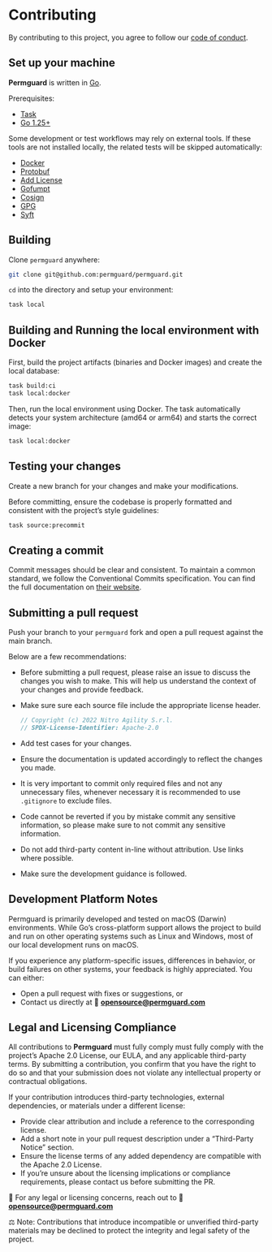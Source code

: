 # Contributing

By contributing to this project, you agree to follow our [code of conduct](https://github.com/permguard/.github/blob/main/CODE_OF_CONDUCT.md).

## Set up your machine

**Permguard** is written in [Go](https://go.dev/).

Prerequisites:

- [Task](https://taskfile.dev/installation)
- [Go 1.25+](https://go.dev/doc/install)

Some development or test workflows may rely on external tools.
If these tools are not installed locally, the related tests will be skipped automatically:

- [Docker](https://www.docker.com/)
- [Protobuf](https://grpc.io/docs/protoc-installation/)
- [Add License](https://github.com/google/addlicense)
- [Gofumpt](https://github.com/mvdan/gofumpt)
- [Cosign](https://github.com/sigstore/cosign)
- [GPG](https://gnupg.org)
- [Syft](https://github.com/anchore/syft)

## Building

Clone `permguard` anywhere:

```bash
git clone git@github.com:permguard/permguard.git
```

`cd` into the directory and setup your environment:

```bash
task local
```

## Building and Running the local environment with Docker

First, build the project artifacts (binaries and Docker images) and create the local database:

```bash
task build:ci
task local:docker
```

Then, run the local environment using Docker. The task automatically detects your system architecture (amd64 or arm64) and starts the correct image:

```bash
task local:docker
```

## Testing your changes

Create a new branch for your changes and make your modifications.

Before committing, ensure the codebase is properly formatted and consistent with the project’s style guidelines:

```bash
task source:precommit
```

## Creating a commit

Commit messages should be clear and consistent.
To maintain a common standard, we follow the Conventional Commits specification.
You can find the full documentation on [their website](https://www.conventionalcommits.org).

## Submitting a pull request

Push your branch to your `permguard` fork and open a pull request against the main branch.

Below are a few recommendations:

- Before submitting a pull request, please raise an issue to discuss the changes you wish to make. This will help us understand the context of your changes and provide feedback.
- Make sure sure each source file include the appropriate license header.

  ```go
  // Copyright (c) 2022 Nitro Agility S.r.l.
  // SPDX-License-Identifier: Apache-2.0
  ```

- Add test cases for your changes.
- Ensure the documentation is updated accordingly to reflect the changes you made.
- It is very important to commit only required files and not any unnecessary files, whenever necessary it is recommended to use `.gitignore` to exclude files.
- Code cannot be reverted if you by mistake commit any sensitive information, so please make sure to not commit any sensitive information.
- Do not add third-party content in-line without attribution. Use links where possible.
- Make sure the development guidance is followed.

## Development Platform Notes

Permguard is primarily developed and tested on macOS (Darwin) environments.
While Go’s cross-platform support allows the project to build and run on other operating systems such as Linux and Windows, most of our local development runs on macOS.

If you experience any platform-specific issues, differences in behavior, or build failures on other systems, your feedback is highly appreciated.
You can either:

- Open a pull request with fixes or suggestions, or
- Contact us directly at 📧 **<opensource@permguard.com>**

## Legal and Licensing Compliance

All contributions to **Permguard** must fully comply must fully comply with the project’s Apache 2.0 License, our EULA, and any applicable third-party terms.
By submitting a contribution, you confirm that you have the right to do so and that your submission does not violate any intellectual property or contractual obligations.

If your contribution introduces third-party technologies, external dependencies, or materials under a different license:

- Provide clear attribution and include a reference to the corresponding license.
- Add a short note in your pull request description under a “Third-Party Notice” section.
- Ensure the license terms of any added dependency are compatible with the Apache 2.0 License.
- If you’re unsure about the licensing implications or compliance requirements, please contact us before submitting the PR.

📧 For any legal or licensing concerns, reach out to 📧 **<opensource@permguard.com>**

⚖️ Note: Contributions that introduce incompatible or unverified third-party materials may be declined to protect the integrity and legal safety of the project.
